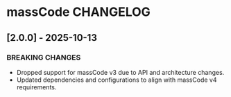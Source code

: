 # massCode CHANGELOG

## [2.0.0] - 2025-10-13

### BREAKING CHANGES

- Dropped support for massCode v3 due to API and architecture changes.
- Updated dependencies and configurations to align with massCode v4 requirements.
